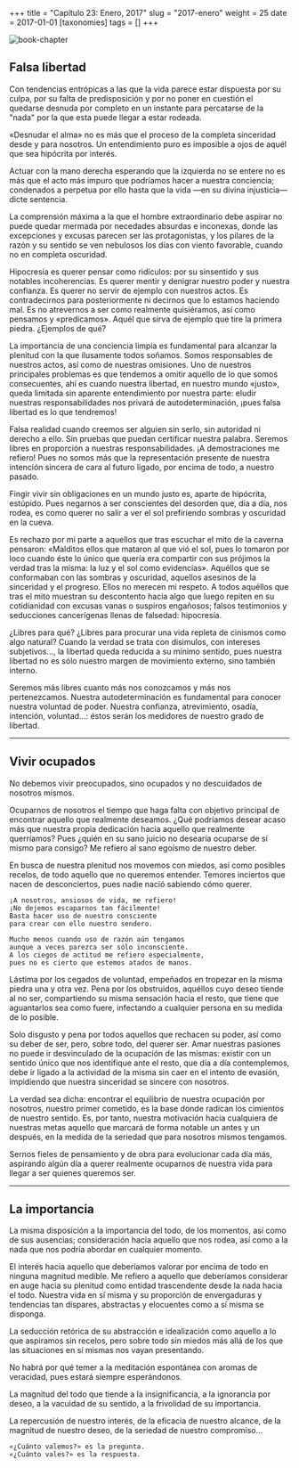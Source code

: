 +++
title = "Capítulo 23: Enero, 2017"
slug = "2017-enero"
weight = 25
date = 2017-01-01
[taxonomies]
tags = []
+++

![book-chapter](/images/books/oeur/23.jpg)

## Falsa libertad

Con tendencias entrópicas a las que la vida parece estar dispuesta por su culpa, por su falta de predisposición y por no poner en cuestión el quedarse desnuda por completo en un instante para percatarse de la "nada" por la que esta puede llegar a estar rodeada.

«Desnudar el alma» no es más que el proceso de la completa sinceridad desde y para nosotros. Un entendimiento puro es imposible a ojos de aquél que sea hipócrita por interés.

Actuar con la mano derecha esperando que la izquierda no se entere no es más que el acto más impuro que podríamos hacer a nuestra conciencia; condenados a perpetua por ello hasta que la vida —en su divina injusticia— dicte sentencia.

La comprensión máxima a la que el hombre extraordinario debe aspirar no puede quedar mermada por necedades absurdas e inconexas, donde las excepciones y excusas parecen ser las protagonistas, y los pilares de la razón y su sentido se ven nebulosos los días con viento favorable, cuando no en completa oscuridad.

Hipocresía es querer pensar como ridículos: por su sinsentido y sus notables incoherencias. Es querer mentir y denigrar nuestro poder y nuestra confianza. Es querer no servir de ejemplo con nuestros actos. Es contradecirnos para posteriormente ni decirnos que lo estamos haciendo mal. Es no atrevernos a ser como realmente quisiéramos, así como pensamos y «predicamos». Aquél que sirva de ejemplo que tire la primera piedra. ¿Ejemplos de qué?

La importancia de una conciencia limpia es fundamental para alcanzar la plenitud con la que ilusamente todos soñamos. Somos responsables de nuestros actos, así como de nuestras omisiones. Uno de nuestros principales problemas es que tendemos a omitir aquello de lo que somos consecuentes, ahí es cuando nuestra libertad, en nuestro mundo «justo», queda limitada sin aparente entendimiento por nuestra parte: eludir nuestras responsabilidades nos privará de autodeterminación, ¡pues falsa libertad es lo que tendremos!

Falsa realidad cuando creemos ser alguien sin serlo, sin autoridad ni derecho a ello. Sin pruebas que puedan certificar nuestra palabra. Seremos libres en proporción a nuestras responsabilidades. ¡A demostraciones me refiero! Pues no somos más que la representación presente de nuestra intención sincera de cara al futuro ligado, por encima de todo, a nuestro pasado.

Fingir vivir sin obligaciones en un mundo justo es, aparte de hipócrita, estúpido. Pues negarnos a ser conscientes del desorden que, día a día, nos rodea, es como querer no salir a ver el sol prefiriendo sombras y oscuridad en la cueva.

Es rechazo por mi parte a aquellos que tras escuchar el mito de la caverna pensaron: «Malditos ellos que mataron al que vió el sol, pues lo tomaron por loco cuando éste lo único que quería era compartir con sus prójimos la verdad tras la misma: la luz y el sol como evidencias». Aquéllos que se conformaban con las sombras y oscuridad, aquellos asesinos de la sinceridad y el progreso. Ellos no merecen mi respeto. A todos aquéllos que tras el mito muestran su descontento hacia algo que luego repiten en su cotidianidad con excusas vanas o suspiros engañosos; falsos testimonios y seducciones cancerígenas llenas de falsedad: hipocresía.

¿Libres para qué? ¿Libres para procurar una vida repleta de cinismos como algo natural? Cuando la verdad se trata con disimulos, con intereses subjetivos..., la libertad queda reducida a su mínimo sentido, pues nuestra libertad no es sólo nuestro margen de movimiento externo, sino también interno.

Seremos más libres cuanto más nos conozcamos y más nos pertenezcamos. Nuestra autodeterminación es fundamental para conocer nuestra voluntad de poder. Nuestra confianza, atrevimiento, osadía, intención, voluntad…: éstos serán los medidores de nuestro grado de libertad.

---

## Vivir ocupados

No debemos vivir preocupados, sino ocupados y no descuidados de nosotros mismos.

Ocuparnos de nosotros el tiempo que haga falta con objetivo principal de encontrar aquello que realmente deseamos. ¿Qué podríamos desear acaso más que nuestra propia dedicación hacia aquello que realmente querríamos? Pues ¿quién en su sano juicio no desearía ocuparse de sí mismo para consigo? Me refiero al sano egoísmo de nuestro deber.

En busca de nuestra plenitud nos movemos con miedos, así como posibles recelos, de todo aquello que no queremos entender. Temores inciertos que nacen de desconciertos, pues nadie nació sabiendo cómo querer.
```
¡A nosotros, ansiosos de vida, me refiero!
¡No dejemos escaparnos tan fácilmente!
Basta hacer uso de nuestro consciente
para crear con ello nuestro sendero.

Mucho menos cuando uso de razón aún tengamos
aunque a veces parezca ser sólo inconsciente.
A los ciegos de actitud me refiero especialmente,
pues no es cierto que estemos atados de manos.
```
Lástima por los cegados de voluntad, empeñados en tropezar en la misma piedra una y otra vez. Pena por los obstruidos, aquéllos cuyo deseo tiende al no ser, compartiendo su misma sensación hacia el resto, que tiene que aguantarlos sea como fuere, infectando a cualquier persona en su medida de lo posible.

Solo disgusto y pena por todos aquellos que rechacen su poder, así como su deber de ser, pero, sobre todo, del querer ser. Amar nuestras pasiones no puede ir desvinculado de la ocupación de las mismas: existir con un sentido único que nos identifique ante el resto, que día a día contemplemos, debe ir ligado a la actividad de la misma sin caer en el intento de evasión, impidiendo que nuestra sinceridad se sincere con nosotros.

La verdad sea dicha: encontrar el equilibrio de nuestra ocupación por nosotros, nuestro primer cometido, es la base donde radican los cimientos de nuestro sentido. Es, por tanto, nuestra motivación hacia cualquiera de nuestras metas aquello que marcará de forma notable un antes y un después, en la medida de la seriedad que para nosotros mismos tengamos.

Sernos fieles de pensamiento y de obra para evolucionar cada día más, aspirando algún día a querer realmente ocuparnos de nuestra vida para llegar a ser quienes queremos ser.

---

## La importancia

La misma disposición a la importancia del todo, de los momentos, así como de sus ausencias; consideración hacia aquello que nos rodea, así como a la nada que nos podría abordar en cualquier momento.

El interés hacia aquello que deberíamos valorar por encima de todo en ninguna magnitud medible. Me refiero a aquello que deberíamos considerar en auge hacia su plenitud como entidad trascendente desde la nada hacia el todo. Nuestra vida en sí misma y su proporción de envergaduras y tendencias tan dispares, abstractas y elocuentes como a sí misma se disponga.

La seducción retórica de su abstracción e idealización como aquello a lo que aspiramos sin recelos, pero sobre todo sin miedos más allá de los que las situaciones en sí mismas nos vayan presentando.

No habrá por qué temer a la meditación espontánea con aromas de veracidad, pues estará siempre esperándonos.

La magnitud del todo que tiende a la insignificancia, a la ignorancia por deseo, a la vacuidad de su sentido, a la frivolidad de su importancia.

La repercusión de nuestro interés, de la eficacia de nuestro alcance, de la magnitud de nuestro deseo, de la seriedad de nuestro compromiso…
```
«¿Cuánto valemos?» es la pregunta.
«¿Cuánto vales?» es la respuesta.
```
